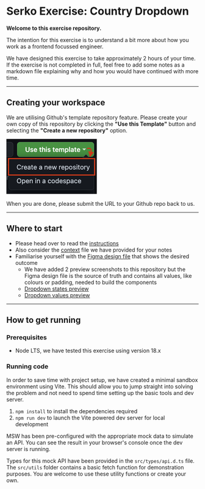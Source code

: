 # Serko Exercise: Country Dropdown

**Welcome to this exercise repository.**

The intention for this exercise is to understand a bit more about how you work as a frontend focussed engineer.

We have designed this exercise to take approximately 2 hours of your time.
If the exercise is not completed in full, feel free to add some notes as a markdown file explaining why and how you would have continued with more time.

---

## Creating your workspace
We are utilising Github's template repository feature. Please create your own copy of this repository by clicking the **"Use this Template"** button and selecting the **"Create a new repository"** option.

![Github usage](github-use-template.png)

When you are done, please submit the URL to your Github repo back to us.

---

## Where to start
- Please head over to read the [instructions](INSTRUCTIONS.md)
- Also consider the [context](CONTEXT.md) file we have provided for your notes
- Familiarise yourself with the [Figma design file](https://www.figma.com/file/WFMXl8yxXxaBSIZomBxMaE/Country-select-exercise?node-id=0%3A1&t=RrNUTcCA67HM6gnC-0) that shows the desired outcome
  - We have added 2 preview screenshots to this repository but the Figma design file is the source of truth and contains all values, like colours or padding, needed to build the components
  - [Dropdown states preview](Dropdown%20states%20preview.png)
  - [Dropdown values preview](Dropdown%20values%20preview.png)

---

## How to get running

### Prerequisites
- Node LTS, we have tested this exercise using version 18.x

### Running code
In order to save time with project setup, we have created a minimal sandbox environment using Vite. This should allow you to jump straight into solving the problem and not need to spend time setting up the basic tools and dev server.

1. `npm install` to install the dependencies required
2. `npm run dev` to launch the Vite powered dev server for local development

MSW has been pre-configured with the appropriate mock data to simulate an API. You can see the result in your browser's console once the dev server is running. 

Types for this mock API have been provided in the `src/types/api.d.ts` file. The `src/utils` folder contains a basic fetch function for demonstration purposes. You are welcome to use these utility functions or create your own.